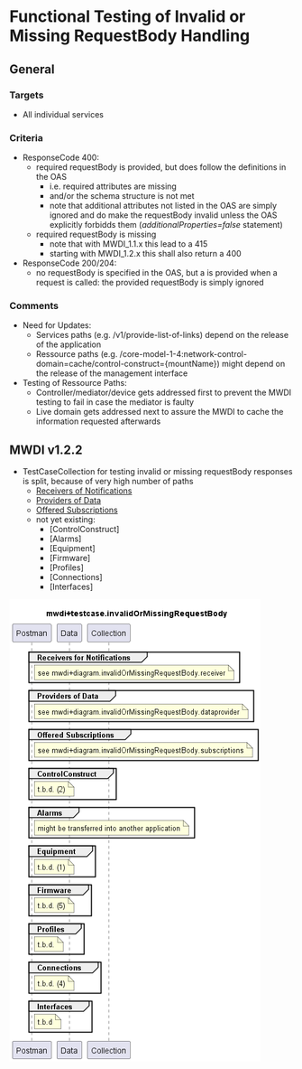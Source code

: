 # Functional Testing of Invalid or Missing RequestBody Handling


## General

### Targets
- All individual services

### Criteria
- ResponseCode 400:
  - required requestBody is provided, but does follow the definitions in the OAS
    - i.e. required attributes are missing
    - and/or the schema structure is not met
    - note that additional attributes not listed in the OAS are simply ignored and do make the requestBody invalid unless the OAS explicitly forbidds them (*additionalProperties=false* statement) 
  - required requestBody is missing
    - note that with MWDI_1.1.x this lead to a 415
    - starting with MWDI_1.2.x this shall also return a 400
- ResponseCode 200/204:
  - no requestBody is specified in the OAS, but a is provided when a request is called: the provided requestBody is simply ignored

### Comments  
- Need for Updates:  
  - Services paths (e.g. /v1/provide-list-of-links) depend on the release of the application  
  - Ressource paths (e.g. /core-model-1-4:network-control-domain=cache/control-construct={mountName}) might depend on the release of the management interface  
- Testing of Ressource Paths:  
  - Controller/mediator/device gets addressed first to prevent the MWDI testing to fail in case the mediator is faulty  
  - Live domain gets addressed next to assure the MWDI to cache the information requested afterwards


## MWDI v1.2.2  
- TestCaseCollection for testing invalid or missing requestBody responses is split, because of very high number of paths  
  - [Receivers of Notifications](./v1.2.2/Receiver/)  
  - [Providers of Data](./v1.2.2/Dataprovider/)  
  - [Offered Subscriptions](./v1.2.2/Subscriptions/)  
  - not yet existing:
    - [ControlConstruct]  
    - [Alarms]  
    - [Equipment]  
    - [Firmware]  
    - [Profiles]  
    - [Connections]  
    - [Interfaces]  

![Overview](./mwdi+diagram.invalidOrMissingRequestBody.png)  


